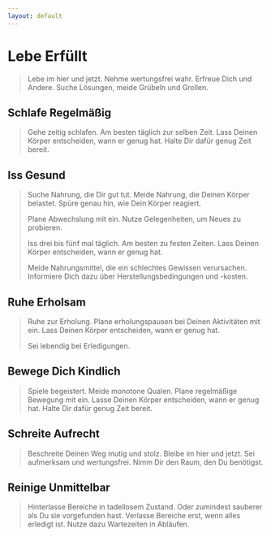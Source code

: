 ```yaml
---
layout: default
---
```


# Lebe Erfüllt
> Lebe im hier und jetzt. Nehme wertungsfrei wahr. Erfreue Dich und Andere. Suche Lösungen, meide Grübeln und Grollen.

## Schlafe Regelmäßig
> Gehe zeitig schlafen. Am besten täglich zur selben Zeit. Lass Deinen Körper entscheiden, wann er genug hat. Halte Dir dafür genug Zeit bereit.

## Iss Gesund
> Suche Nahrung, die Dir gut tut. Meide Nahrung, die Deinen Körper belastet. Spüre genau hin, wie Dein Körper reagiert.
> 
> Plane Abwechslung mit ein. Nutze Gelegenheiten, um Neues zu probieren.
>
> Iss drei bis fünf mal täglich. Am besten zu festen Zeiten. Lass Deinen Körper entscheiden, wann er genug hat.
>
> Meide Nahrungsmittel, die ein schlechtes Gewissen verursachen. Informiere Dich dazu über Herstellungsbedingungen und -kosten.

## Ruhe Erholsam
> Ruhe zur Erholung. Plane erholungspausen bei Deinen Aktivitäten mit ein. Lass Deinen Körper entscheiden, wann er genug hat.
>
> Sei lebendig bei Erledigungen.

## Bewege Dich Kindlich
> Spiele begeistert. Meide monotone Qualen. Plane regelmäßige Bewegung mit ein. Lasse Deinen Körper entscheiden, wann er genug hat. Halte Dir dafür genug Zeit bereit.

## Schreite Aufrecht
> Beschreite Deinen Weg mutig und stolz. Bleibe im hier und jetzt. Sei aufmerksam und wertungsfrei. Nimm Dir den Raum, den Du benötigst. 

## Reinige Unmittelbar
> Hinterlasse Bereiche in tadellosem Zustand. Oder zumindest sauberer als Du sie vorgefunden hast. Verlasse Bereiche erst, wenn alles erledigt ist. Nutze dazu Wartezeiten in Abläufen. 
